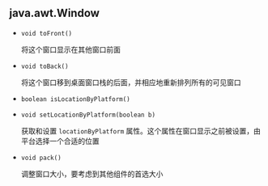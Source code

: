 ## java.awt.Window

* `void toFront()`

    将这个窗口显示在其他窗口前面
    
* `void toBack()`

    将这个窗口移到桌面窗口栈的后面，并相应地重新排列所有的可见窗口
    
* `boolean isLocationByPlatform()`

* `void setLocationByPlatform(boolean b)`

   获取和设置 `locationByPlatform` 属性。这个属性在窗口显示之前被设置，由平台选择一个合适的位置
   
* `void pack()`

    调整窗口大小，要考虑到其他组件的首选大小